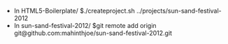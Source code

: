 <ul>
	<li>In HTML5-Boilerplate/					$./createproject.sh ../projects/sun-sand-festival-2012</li>
	<li>In sun-sand-festival-2012/ 		$git remote add origin git@github.com:mahinthjoe/sun-sand-festival-2012.git</li>
</ul>
